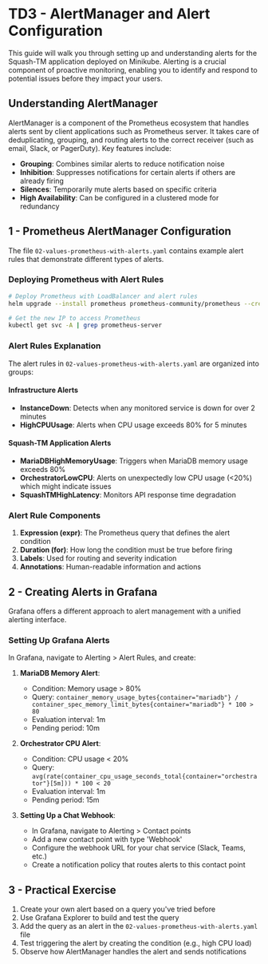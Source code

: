 # TD3 - AlertManager and Alert Configuration

This guide will walk you through setting up and understanding alerts for the Squash-TM application deployed on Minikube. Alerting is a crucial component of proactive monitoring, enabling you to identify and respond to potential issues before they impact your users.

## Understanding AlertManager

AlertManager is a component of the Prometheus ecosystem that handles alerts sent by client applications such as Prometheus server. It takes care of deduplicating, grouping, and routing alerts to the correct receiver (such as email, Slack, or PagerDuty). Key features include:

- **Grouping**: Combines similar alerts to reduce notification noise
- **Inhibition**: Suppresses notifications for certain alerts if others are already firing
- **Silences**: Temporarily mute alerts based on specific criteria
- **High Availability**: Can be configured in a clustered mode for redundancy

## 1 - Prometheus AlertManager Configuration

The file `02-values-prometheus-with-alerts.yaml` contains example alert rules that demonstrate different types of alerts.

### Deploying Prometheus with Alert Rules

```bash
# Deploy Prometheus with LoadBalancer and alert rules
helm upgrade --install prometheus prometheus-community/prometheus --create-namespace --namespace monitoring -f 02-values-prometheus-with-alerts.yaml

# Get the new IP to access Prometheus
kubectl get svc -A | grep prometheus-server
```

### Alert Rules Explanation

The alert rules in `02-values-prometheus-with-alerts.yaml` are organized into groups:

#### Infrastructure Alerts
- **InstanceDown**: Detects when any monitored service is down for over 2 minutes
- **HighCPUUsage**: Alerts when CPU usage exceeds 80% for 5 minutes

#### Squash-TM Application Alerts
- **MariaDBHighMemoryUsage**: Triggers when MariaDB memory usage exceeds 80%
- **OrchestratorLowCPU**: Alerts on unexpectedly low CPU usage (<20%) which might indicate issues
- **SquashTMHighLatency**: Monitors API response time degradation

### Alert Rule Components

1. **Expression (expr)**: The Prometheus query that defines the alert condition
2. **Duration (for)**: How long the condition must be true before firing
3. **Labels**: Used for routing and severity indication
4. **Annotations**: Human-readable information and actions

## 2 - Creating Alerts in Grafana

Grafana offers a different approach to alert management with a unified alerting interface.

### Setting Up Grafana Alerts

In Grafana, navigate to Alerting > Alert Rules, and create:

1. **MariaDB Memory Alert**:
   - Condition: Memory usage > 80%
   - Query: `container_memory_usage_bytes{container="mariadb"} / container_spec_memory_limit_bytes{container="mariadb"} * 100 > 80`
   - Evaluation interval: 1m
   - Pending period: 10m

2. **Orchestrator CPU Alert**:
   - Condition: CPU usage < 20%
   - Query: `avg(rate(container_cpu_usage_seconds_total{container="orchestrator"}[5m])) * 100 < 20`
   - Evaluation interval: 1m
   - Pending period: 15m

3. **Setting Up a Chat Webhook**:
   - In Grafana, navigate to Alerting > Contact points
   - Add a new contact point with type 'Webhook'
   - Configure the webhook URL for your chat service (Slack, Teams, etc.)
   - Create a notification policy that routes alerts to this contact point

## 3 - Practical Exercise

1. Create your own alert based on a query you've tried before
2. Use Grafana Explorer to build and test the query
3. Add the query as an alert in the `02-values-prometheus-with-alerts.yaml` file
4. Test triggering the alert by creating the condition (e.g., high CPU load)
5. Observe how AlertManager handles the alert and sends notifications